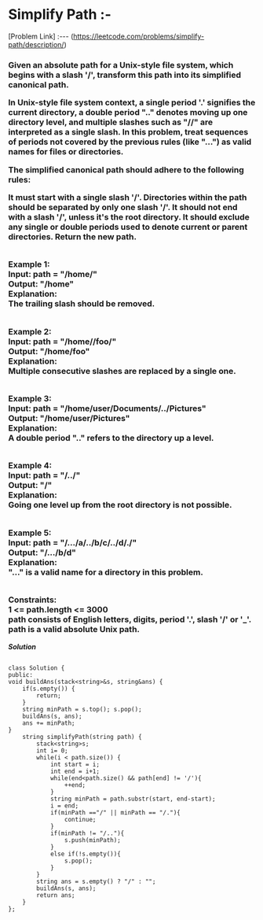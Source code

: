 # Simplify Path :-

[Problem Link] :--- (https://leetcode.com/problems/simplify-path/description/)

<h3>
Given an absolute path for a Unix-style file system, which begins with a slash '/', transform this path into its simplified canonical path.

In Unix-style file system context, a single period '.' signifies the current directory, a double period ".." denotes moving up one directory level, and multiple slashes such as "//" are interpreted as a single slash. In this problem, treat sequences of periods not covered by the previous rules (like "...") as valid names for files or directories.

The simplified canonical path should adhere to the following rules:

It must start with a single slash '/'.
Directories within the path should be separated by only one slash '/'.
It should not end with a slash '/', unless it's the root directory.
It should exclude any single or double periods used to denote current or parent directories.
Return the new path.<br><br>

Example 1:<br>
Input: path = "/home/"<br>
Output: "/home"<br>
Explanation:<br>
The trailing slash should be removed.<br><br>

Example 2:<br>
Input: path = "/home//foo/"<br>
Output: "/home/foo"<br>
Explanation:<br>
Multiple consecutive slashes are replaced by a single one.<br><br>

Example 3:<br>
Input: path = "/home/user/Documents/../Pictures"<br>
Output: "/home/user/Pictures"<br>
Explanation:<br>
A double period ".." refers to the directory up a level.<br><br>

Example 4:<br>
Input: path = "/../"<br>
Output: "/"<br>
Explanation:<br>
Going one level up from the root directory is not possible.<br><br>

Example 5:<br>
Input: path = "/.../a/../b/c/../d/./"<br>
Output: "/.../b/d"<br>
Explanation:<br>
"..." is a valid name for a directory in this problem.<br><br>

 
Constraints:<br>
1 <= path.length <= 3000<br>
path consists of English letters, digits, period '.', slash '/' or '_'.<br>
path is a valid absolute Unix path.<br>
  
</h3>

***Solution***

```

class Solution {
public:
void buildAns(stack<string>&s, string&ans) {
    if(s.empty()) {
        return;
    }
    string minPath = s.top(); s.pop();
    buildAns(s, ans);
    ans += minPath;
}
    string simplifyPath(string path) {
        stack<string>s;
        int i= 0;
        while(i < path.size()) {
            int start = i;
            int end = i+1;
            while(end<path.size() && path[end] != '/'){
                ++end;
            }
            string minPath = path.substr(start, end-start);
            i = end;
            if(minPath =="/" || minPath == "/."){
                continue;
            }
            if(minPath != "/.."){
                s.push(minPath);
            }
            else if(!s.empty()){
                s.pop();
            }
        }
        string ans = s.empty() ? "/" : "";
        buildAns(s, ans);
        return ans;
    }
};

```
